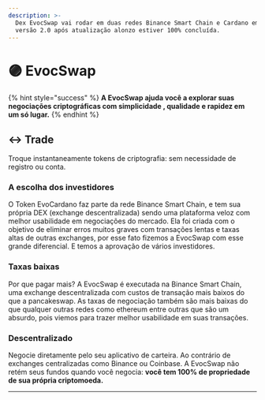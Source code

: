 ```yaml
---
description: >-
  Dex EvocSwap vai rodar em duas redes Binance Smart Chain e Cardano em breve na
  versão 2.0 após atualização alonzo estiver 100% concluída.
---
```


# 🟣 EvocSwap

{% hint style="success" %}
**A EvocSwap ajuda você a explorar suas negociações criptográficas com simplicidade , qualidade e rapidez em um só lugar.**
{% endhint %}

## ↔️ Trade

Troque instantaneamente tokens de criptografia: sem necessidade de registro ou conta.

### A escolha dos investidores

O Token EvoCardano faz parte da rede Binance Smart Chain, e tem sua própria DEX (exchange descentralizada) sendo uma plataforma veloz com melhor usabilidade em negociações do mercado. Ela foi criada com o objetivo de eliminar erros muitos graves com transações lentas e taxas altas de outras exchanges, por esse fato fizemos a EvocSwap com esse grande diferencial. E temos a aprovação de vários investidores.&#x20;

### Taxas baixas

Por que pagar mais? A EvocSwap é executada na Binance Smart Chain, uma exchange descentralizada com custos de transação mais baixos do que a pancakeswap. As taxas de negociação também são mais baixas do que qualquer outras redes como ethereum entre outras que são um absurdo, pois viemos para trazer melhor usabilidade em suas transações.

### Descentralizado

Negocie diretamente pelo seu aplicativo de carteira. Ao contrário de exchanges centralizadas como Binance ou Coinbase. A EvocSwap não retém seus fundos quando você negocia: **você tem 100% de propriedade de sua própria criptomoeda.**





***
